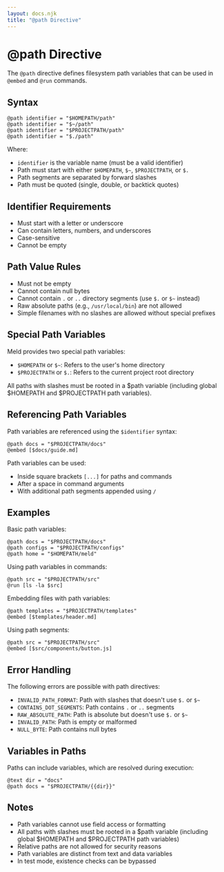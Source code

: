 ```yaml
---
layout: docs.njk
title: "@path Directive"
---
```


# @path Directive

The `@path` directive defines filesystem path variables that can be used in `@embed` and `@run` commands.

## Syntax

```meld
@path identifier = "$HOMEPATH/path"
@path identifier = "$~/path"
@path identifier = "$PROJECTPATH/path"
@path identifier = "$./path"
```

Where:
- `identifier` is the variable name (must be a valid identifier)
- Path must start with either `$HOMEPATH`, `$~`, `$PROJECTPATH`, or `$.`
- Path segments are separated by forward slashes
- Path must be quoted (single, double, or backtick quotes)

## Identifier Requirements

- Must start with a letter or underscore
- Can contain letters, numbers, and underscores
- Case-sensitive
- Cannot be empty

## Path Value Rules

- Must not be empty
- Cannot contain null bytes
- Cannot contain `.` or `..` directory segments (use `$.` or `$~` instead)
- Raw absolute paths (e.g., `/usr/local/bin`) are not allowed
- Simple filenames with no slashes are allowed without special prefixes

## Special Path Variables

Meld provides two special path variables:

- `$HOMEPATH` or `$~`: Refers to the user's home directory
- `$PROJECTPATH` or `$.`: Refers to the current project root directory

All paths with slashes must be rooted in a $path variable (including global $HOMEPATH and $PROJECTPATH path variables).

## Referencing Path Variables

Path variables are referenced using the `$identifier` syntax:

```meld
@path docs = "$PROJECTPATH/docs"
@embed [$docs/guide.md]
```

Path variables can be used:
- Inside square brackets `[...]` for paths and commands
- After a space in command arguments
- With additional path segments appended using `/`

## Examples

Basic path variables:
```meld
@path docs = "$PROJECTPATH/docs"
@path configs = "$PROJECTPATH/configs"
@path home = "$HOMEPATH/meld"
```

Using path variables in commands:
```meld
@path src = "$PROJECTPATH/src"
@run [ls -la $src]
```

Embedding files with path variables:
```meld
@path templates = "$PROJECTPATH/templates"
@embed [$templates/header.md]
```

Using path segments:
```meld
@path src = "$PROJECTPATH/src"
@embed [$src/components/button.js]
```

## Error Handling

The following errors are possible with path directives:
- `INVALID_PATH_FORMAT`: Path with slashes that doesn't use `$.` or `$~`
- `CONTAINS_DOT_SEGMENTS`: Path contains `.` or `..` segments
- `RAW_ABSOLUTE_PATH`: Path is absolute but doesn't use `$.` or `$~`
- `INVALID_PATH`: Path is empty or malformed
- `NULL_BYTE`: Path contains null bytes

## Variables in Paths

Paths can include variables, which are resolved during execution:

```meld
@text dir = "docs"
@path docs = "$PROJECTPATH/{{dir}}"
```

## Notes

- Path variables cannot use field access or formatting
- All paths with slashes must be rooted in a $path variable (including global $HOMEPATH and $PROJECTPATH path variables)
- Relative paths are not allowed for security reasons
- Path variables are distinct from text and data variables
- In test mode, existence checks can be bypassed